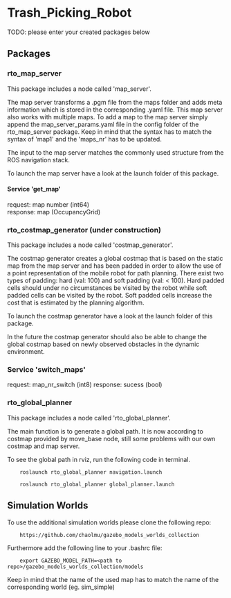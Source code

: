 # Trash_Picking_Robot

TODO: please enter your created packages below

## Packages

### rto_map_server
This package includes a node called 'map_server'.

The map server transforms a .pgm file from the maps folder and adds meta information which is stored in the corresponding .yaml file. 
This map server also works with multiple maps.
To add a map to the map server simply append the map_server_params.yaml file in the config folder of the rto_map_server package.
Keep in mind that the syntax has to match the syntax of 'map1' and the 'maps_nr' has to be updated.

The input to the map server matches the commonly used structure from the ROS navigation stack.

To launch the map server have a look at the launch folder of this package.

#### Service 'get_map'
request: map number (int64)  
response: map (OccupancyGrid)

### rto_costmap_generator (under construction)
This package includes a node called 'costmap_generator'.

The costmap generator creates a global costmap that is based on the static map from the map server and has been padded in order to allow the use of a point 
representation of the mobile robot for path planning. There exist two types of padding: hard (val: 100) and soft padding (val: < 100). Hard padded cells should under no circumstances be  visited by the robot while soft padded cells can be visited by the robot. Soft padded cells increase the cost that is estimated by the planning algorithm. 

To launch the costmap generator have a look at the launch folder of this package.

In the future the costmap generator should also be able to change the global costmap based on newly observed obstacles in the dynamic environment.

### Service 'switch_maps'
request: map_nr_switch (int8)
response: sucess (bool)

### rto_global_planner
This package includes a node called 'rto_global_planner'.

The main function is to generate a global path. It is now according to costmap provided by move_base node, still some problems with our own costmap and map server. 

To see the global path in rviz, run the following code in terminal.

        roslaunch rto_global_planner navigation.launch
        
        roslaunch rto_global_planner global_planner.launch


## Simulation Worlds

To use the additional simulation worlds please clone the following repo:

        https://github.com/chaolmu/gazebo_models_worlds_collection

Furthermore add the following line to your .bashrc file:

        export GAZEBO_MODEL_PATH=<path to repo>/gazebo_models_worlds_collection/models

Keep in mind that the name of the used map has to match the name of the corresponding world (eg. sim_simple)


